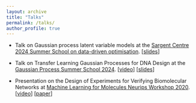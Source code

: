 ```yaml
---
layout: archive
title: "Talks"
permalink: /talks/
author_profile: true
---
```


- Talk on Gaussian process latent variable models at the [Sargent Centre 2024 Summer School on data-driven optimisation](https://www.imperial.ac.uk/process-systems-engineering/courses-and-seminars/summer-school/). [<a href="https://rsedgwick.github.io/_slides/GPLVM Presentation/presentation.html" title="slides">slides</a>]

- Talk on Transfer Learning Gaussian Processes for DNA Design at the [Gaussian Process Summer School 2024](https://gpss.cc/gpss24/workshop.html). [[video](https://www.youtube.com/watch?list=PLZ_xn3EIbxZF-HhT99I3yIb-BdylSM3M-&v=JQOKCbVLAEg)] [[slides](https://gpss.cc/gpss24/slides/Sedgwick2024.pdf)]

- Presentation on the Design of Experiments for Verifying Biomolecular Networks at [Machine Learning for Molecules Neurips Workshop 2020](https://neurips.cc/virtual/2020/public/workshop_16136.html). [[video](https://www.youtube.com/watch?v=_AlpDLbuKjg)] [[paper](https://arxiv.org/abs/2011.10575)]
